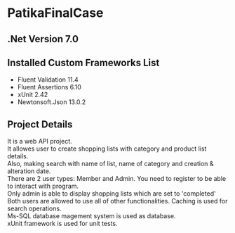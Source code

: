 # PatikaFinalCase

## .Net Version 7.0

## Installed Custom Frameworks List
- Fluent Validation 11.4
- Fluent Assertions 6.10
- xUnit 2.42
- Newtonsoft.Json 13.0.2


## Project Details
It is a web API project.\
It allowes user to create shopping lists with category and product list details.\
Also, making search with name of list, name of category and creation & alteration date.\
There are 2 user types: Member and Admin. You need to register to be able to interact with program.\
Only admin is able to display shopping lists which are set to 'completed'\
Both users are allowed to use all of other functionalities.
Caching is used for search operations.\
Ms-SQL database magement system is used as database.\
xUnit framework is used for unit tests.
